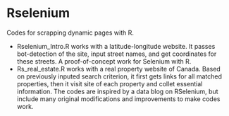 # Rselenium
Codes for scrapping dynamic pages with R. <br/>
- Rselenium_Intro.R works with a latitude-longitude website. It passes bot-detection of the site, input street names, and get coordinates for these streets. A proof-of-concept work for Selenium with R. 
- Rs_real_estate.R works with a real property website of Canada. Based on previously inputed search criterion, it first gets links for all matched properties, then it visit site of each property and collet essential information. The codes are inspired by a data blog on RSelenium, but include many original modifications and improvements to make codes work. 
